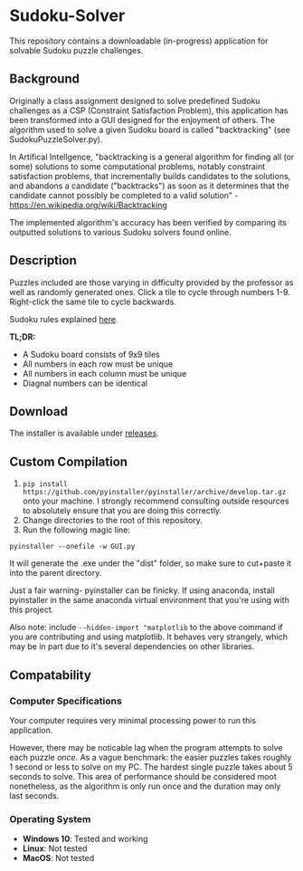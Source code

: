 # Sudoku-Solver
This repository contains a downloadable (in-progress) application for solvable Sudoku puzzle challenges.

## Background

Originally a class assignment designed to solve predefined Sudoku challenges as a CSP (Constraint Satisfaction Problem), this application has been transformed into a GUI designed for the enjoyment of others. The algorithm used to solve a given Sudoku board is called "backtracking" (see SudokuPuzzleSolver.py).

In Artifical Intellgence, "backtracking is a general algorithm for finding all (or some) solutions to some computational problems, notably constraint satisfaction problems, that incrementally builds candidates to the solutions, and abandons a candidate ("backtracks") as soon as it determines that the candidate cannot possibly be completed to a valid solution" - https://en.wikipedia.org/wiki/Backtracking

The implemented algorithm's accuracy has been verified by comparing its outputted solutions to various Sudoku solvers found online.

## Description

Puzzles included are those varying in difficulty provided by the professor as well as randomly generated ones. Click a tile to cycle through numbers 1-9. Right-click the same tile to cycle backwards.

Sudoku rules explained [here](https://www.bigfishgames.com/blog/how-to-solve-sudoku-puzzles-quickly-and-reliably/).

**TL;DR:**
* A Sudoku board consists of 9x9 tiles
* All numbers in each row must be unique
* All numbers in each column must be unique
* Diagnal numbers can be identical

## Download
The installer is available under [releases](https://github.com/Lawrence-Chiappelli/Sudoku-Solver/releases).

## Custom Compilation

1. `pip install https://github.com/pyinstaller/pyinstaller/archive/develop.tar.gz` onto your machine. I strongly recommend consulting outside resources to absolutely ensure that you are doing this correctly.
2. Change directories to the root of this repository.
3. Run the following magic line:

```
pyinstaller --onefile -w GUI.py
```

It will generate the .exe under the "dist" folder, so make sure to cut+paste it into the parent directory.

Just a fair warning- pyinstaller can be finicky. If using anaconda, install pyinstaller in the same anaconda virtual environment that you're using with this project.

Also note: include `--hidden-import "matplotlib` to the above command if you are contributing and using matplotlib. It behaves very strangely, which may be in part due to it's several dependencies on other libraries.

## Compatability

### Computer Specifications
Your computer requires very minimal processing power to run this application. 

However, there may be noticable lag when the program attempts to solve each puzzle *once*. As a vague benchmark: the easier puzzles takes roughly 1 second or less to solve on my PC. The hardest single puzzle takes about 5 seconds to solve. This area of performance should be considered moot nonetheless, as the algorithm is only run once and the duration may only last seconds.

### Operating System
* **Windows 10**: Tested and working
* **Linux**: Not tested
* **MacOS**: Not tested
